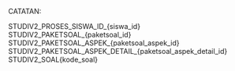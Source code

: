 CATATAN: 

STUDIV2_PROSES_SISWA_ID_{siswa_id}
STUDIV2_PAKETSOAL_{paketsoal_id}
STUDIV2_PAKETSOAL_ASPEK_{paketsoal_aspek_id}
STUDIV2_PAKETSOAL_ASPEK_DETAIL_{paketsoal_aspek_detail_id}
STUDIV2_SOAL{kode_soal}
